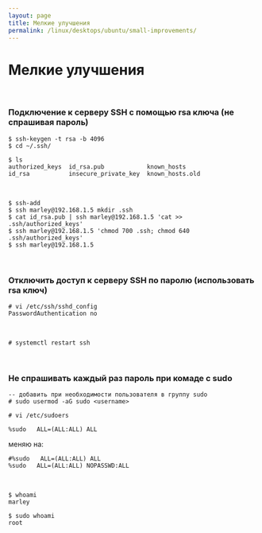 ```yaml
---
layout: page
title: Мелкие улучшения
permalink: /linux/desktops/ubuntu/small-improvements/
---
```


# Мелкие улучшения

<br/>

### Подключение к серверу SSH с помощью rsa ключа (не спрашивая пароль)

    $ ssh-keygen -t rsa -b 4096
    $ cd ~/.ssh/

    $ ls
    authorized_keys  id_rsa.pub            known_hosts
    id_rsa           insecure_private_key  known_hosts.old

<br/>

    $ ssh-add
    $ ssh marley@192.168.1.5 mkdir .ssh
    $ cat id_rsa.pub | ssh marley@192.168.1.5 'cat >> .ssh/authorized_keys'
    $ ssh marley@192.168.1.5 'chmod 700 .ssh; chmod 640 .ssh/authorized_keys'
    $ ssh marley@192.168.1.5

<br/>

### Отключить доступ к серверу SSH по паролю (использовать rsa ключ)

    # vi /etc/ssh/sshd_config
    PasswordAuthentication no

<br/>

    # systemctl restart ssh
        
        
<br/>

### Не спрашивать каждый раз пароль при комаде с sudo

    -- добавить при необходимости пользователя в группу sudo
    # sudo usermod -aG sudo <username>

    # vi /etc/sudoers

    %sudo   ALL=(ALL:ALL) ALL

меняю на:

```shell
#%sudo   ALL=(ALL:ALL) ALL
%sudo   ALL=(ALL:ALL) NOPASSWD:ALL
```    

<!-- 
    root    ALL=(ALL:ALL) ALL

    меняю на

    root    ALL=(ALL:ALL) ALL
    <username>    ALL=(ALL:ALL) NOPASSWD:ALL -->


<br/>

    $ whoami
    marley

    $ sudo whoami
    root

